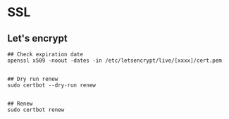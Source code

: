 # SSL 

## Let's encrypt
```
## Check expiration date
openssl x509 -noout -dates -in /etc/letsencrypt/live/[xxxx]/cert.pem


## Dry run renew
sudo certbot --dry-run renew


## Renew
sudo certbot renew

```
